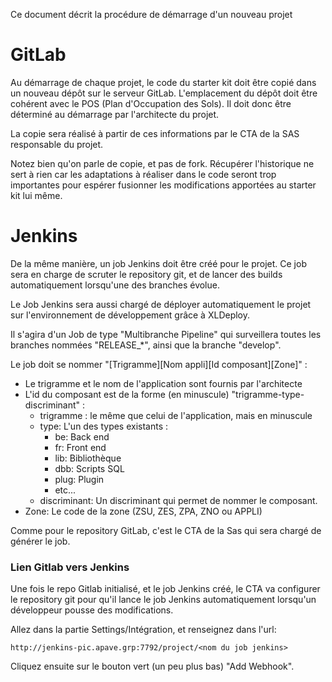 Ce document décrit la procédure de démarrage d'un nouveau projet

# GitLab

Au démarrage de chaque projet, le code du starter kit doit être copié dans un nouveau dépôt sur le serveur GitLab. L'emplacement du dépôt doit être cohérent avec le POS (Plan d'Occupation des Sols). Il doit donc être déterminé au démarrage par l'architecte du projet. 

La copie sera réalisé à partir de ces informations par le CTA de la SAS responsable du projet.

Notez bien qu'on parle de copie, et pas de fork. Récupérer l'historique ne sert à rien car les adaptations à réaliser dans le code seront trop importantes pour espérer fusionner les modifications apportées au starter kit lui même.

# Jenkins

De la même manière, un job Jenkins doit être créé pour le projet. Ce job sera en charge de scruter le repository git, et de lancer des builds automatiquement lorsqu'une des branches évolue.

Le Job Jenkins sera aussi chargé de déployer automatiquement le projet sur l'environnement de développement grâce à XLDeploy.

Il s'agira d'un Job de type "Multibranche Pipeline" qui surveillera toutes les branches nommées "RELEASE_*", ainsi que la branche "develop".

Le job doit se nommer "\[Trigramme]\[Nom appli]\[Id composant]\[Zone]" :

- Le trigramme et le nom de l'application sont fournis par l'architecte
- L'id du composant est de la forme (en minuscule) "trigramme-type-discriminant" :
    - trigramme : le même que celui de l'application, mais en minuscule
    - type: L'un des types existants :
        - be: Back end
        - fr: Front end
        - lib: Bibliothèque
        - dbb: Scripts SQL
        - plug: Plugin
        - etc...
    - discriminant: Un discriminant qui permet de nommer le composant.
- Zone: Le code de la zone (ZSU, ZES, ZPA, ZNO ou APPLI) 

Comme pour le repository GitLab, c'est le CTA de la Sas qui sera chargé de générer le job.

### Lien Gitlab vers Jenkins

Une fois le repo Gitlab initialisé, et le job Jenkins créé, le CTA va configurer le repository git pour qu'il lance le job Jenkins automatiquement lorsqu'un développeur pousse des modifications.

Allez dans la partie Settings/Intégration, et renseignez dans l'url: 

    http://jenkins-pic.apave.grp:7792/project/<nom du job jenkins>

Cliquez ensuite sur le bouton vert (un peu plus bas) "Add Webhook".